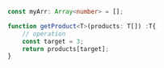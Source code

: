 ```typescript
const myArr: Array<number> = [];
```  

```typescript
function getProduct<T>(products: T[]) :T{
    // operation
    const target = 3;
    return products[target];
}
```  

